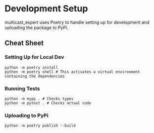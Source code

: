 # Development Setup

multicast_expert uses Poetry to handle setting up for development and uploading the package to PyPi.

## Cheat Sheet

### Setting Up for Local Dev
```
python -m poetry install
python -m poetry shell # This activates a virtual environment containing the dependencies
```

### Running Tests
```
python -m mypy . # Checks types
python -m pytest . # Checks actual code
```

### Uploading to PyPi
```
python -m poetry publish --build
```